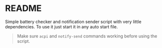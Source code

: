 # README

Simple battery checker and notification sender script with very little dependencies.
To use it just start it in any auto start file.

> Make sure `acpi` and  `notify-send` commands working before using the script.
